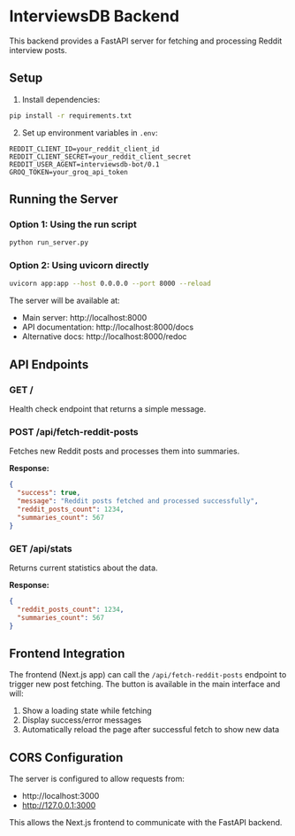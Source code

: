 # InterviewsDB Backend

This backend provides a FastAPI server for fetching and processing Reddit interview posts.

## Setup

1. Install dependencies:

```bash
pip install -r requirements.txt
```

2. Set up environment variables in `.env`:

```
REDDIT_CLIENT_ID=your_reddit_client_id
REDDIT_CLIENT_SECRET=your_reddit_client_secret
REDDIT_USER_AGENT=interviewsdb-bot/0.1
GROQ_TOKEN=your_groq_api_token
```

## Running the Server

### Option 1: Using the run script

```bash
python run_server.py
```

### Option 2: Using uvicorn directly

```bash
uvicorn app:app --host 0.0.0.0 --port 8000 --reload
```

The server will be available at:

- Main server: http://localhost:8000
- API documentation: http://localhost:8000/docs
- Alternative docs: http://localhost:8000/redoc

## API Endpoints

### GET /

Health check endpoint that returns a simple message.

### POST /api/fetch-reddit-posts

Fetches new Reddit posts and processes them into summaries.

**Response:**

```json
{
  "success": true,
  "message": "Reddit posts fetched and processed successfully",
  "reddit_posts_count": 1234,
  "summaries_count": 567
}
```

### GET /api/stats

Returns current statistics about the data.

**Response:**

```json
{
  "reddit_posts_count": 1234,
  "summaries_count": 567
}
```

## Frontend Integration

The frontend (Next.js app) can call the `/api/fetch-reddit-posts` endpoint to trigger new post fetching. The button is available in the main interface and will:

1. Show a loading state while fetching
2. Display success/error messages
3. Automatically reload the page after successful fetch to show new data

## CORS Configuration

The server is configured to allow requests from:

- http://localhost:3000
- http://127.0.0.1:3000

This allows the Next.js frontend to communicate with the FastAPI backend.
